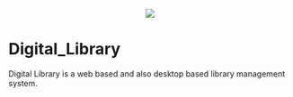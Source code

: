<p align="center"><img src="https://github.com/rukibhamz/National-Depository-of-Treaties/blob/dev/images/card-logo.png" ></p>

# Digital_Library
Digital Library is a web based and also desktop based library management system.


